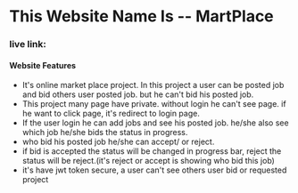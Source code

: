 # This Website Name Is -- MartPlace


### live link: 



#### Website Features
- It's online market place project. In this project a user can be posted job and bid others user posted job. but he can't bid his posted job.
- This project many page have private. without login he can't see page. if he want to click page, it's redirect to login page.
- If the user login he can add jobs and see his posted job. he/she also see  which job he/she bids the status in progress.
- who bid his posted job he/she  can accept/ or reject. 
- if bid is accepted the status will be changed in progress bar, reject the status will be reject.(it's reject or accept is showing who bid this job)
- it's have jwt token secure, a user can't see others user bid or requested project 
